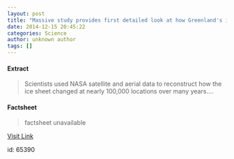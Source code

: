 ```yaml
---
layout: post
title: "Massive study provides first detailed look at how Greenland's ice is vanishing"
date: 2014-12-15 20:45:22
categories: Science
author: unknown author
tags: []
---
```



#### Extract
>Scientists used NASA satellite and aerial data to reconstruct how the ice sheet changed at nearly 100,000 locations over many years....

#### Factsheet
>factsheet unavailable

[Visit Link](http://feeds.sciencedaily.com/~r/sciencedaily/~3/CkWDl7V9bEo/141215154522.htm)

id:   65390
